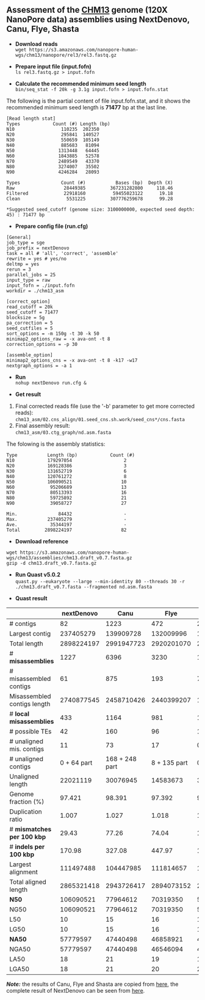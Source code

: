 ## Assessment of the [CHM13](https://github.com/nanopore-wgs-consortium/CHM13) genome (120X NanoPore data) assemblies using NextDenovo, Canu, Flye,	Shasta
* **Download reads**  
`wget https://s3.amazonaws.com/nanopore-human-wgs/chm13/nanopore/rel3/rel3.fastq.gz`

* **Prepare input file (input.fofn)**  
`ls rel3.fastq.gz > input.fofn`

* **Calculate the recommended minimum seed length**  
`bin/seq_stat -f 20k -g 3.1g input.fofn > input.fofn.stat`

The following is the partial content of file input.fofn.stat, and it shows the recommended minimum seed length is **71477** bp at the last line.
```
[Read length stat]
Types            Count (#) Length (bp)
N10                 110235  202350
N20                 295841  140527
N30                 550659  105149
N40                 885683   81094
N50                1313448   64445
N60                1843885   52578
N70                2489549   43370
N80                3274007   35502
N90                4246284   28093

Types               Count (#)           Bases (bp)  Depth (X)
Raw                  28449385         367231282800     118.46
Filtered             22918160          59455023122      19.18
Clean                 5531225         307776259678      99.28

*Suggested seed_cutoff (genome size: 3100000000, expected seed depth: 45) : 71477 bp
```

* **Prepare config file (run.cfg)** 
``` 
[General]
job_type = sge
job_prefix = nextDenovo
task = all # 'all', 'correct', 'assemble'
rewrite = yes # yes/no
deltmp = yes
rerun = 3
parallel_jobs = 25
input_type = raw
input_fofn = ./input.fofn
workdir = ./chm13_asm

[correct_option]
read_cutoff = 20k
seed_cutoff = 71477
blocksize = 5g
pa_correction = 5
seed_cutfiles = 5
sort_options = -m 150g -t 30 -k 50
minimap2_options_raw = -x ava-ont -t 8
correction_options = -p 30

[assemble_option]
minimap2_options_cns = -x ava-ont -t 8 -k17 -w17
nextgraph_options = -a 1
```

* **Run**   
`nohup nextDenovo run.cfg &`

* **Get result**
1. Final corrected reads file (use the '-b' parameter to get more corrected reads):
`chm13_asm/02.cns_align/01.seed_cns.sh.work/seed_cns*/cns.fasta`
2. Final assembly result:  
`chm13_asm/03.ctg_graph/nd.asm.fasta`

The folowing is the assembly statistics:
```
Type           Length (bp)            Count (#)
N10            179297054                   2
N20            169128386                   3
N30            131652719                   6
N40            120761272                   8
N50            106090521                  10
N60             95206689                  13
N70             80513393                  16
N80             59725892                  21
N90             39058727                  27

Min.               84432                   -
Max.           237405279                   -
Ave.            35344197                   -
Total         2898224197                  82
```

* **Download reference**   
```
wget https://s3.amazonaws.com/nanopore-human-wgs/chm13/assemblies/chm13.draft_v0.7.fasta.gz
gzip -d chm13.draft_v0.7.fasta.gz
```

* **Run Quast v5.0.2**   
`quast.py --eukaryote --large --min-identity 80 --threads 30 -r ./chm13.draft_v0.7.fasta --fragmented nd.asm.fasta`

<a name="quast"></a>  

* **Quast result**

| | nextDenovo | Canu | Flye | Shasta |
| --------- | ------ | ------ | ------ | ------ |
| # contigs | 82 |  1223 |  472 |  297 |
| Largest contig | 237405279 |  139909728 |  132009996 |  130803838 |
| Total length | 2898224197 |  2991947723 |  2920201070 |  2823384269 |
| # **misassemblies** | 1227 |  6396 |  3230 |  187 |
| # misassembled contigs | 61 |  875 |  193 |  78 |
| Misassembled contigs length | 2740877545 |  2458710426 |  2440399207 |  1351075153 |
| # **local misassemblies** | 433 |  1164 |  981 |  129 |
| # possible TEs | 42 |  160 |  96 |  14 |
| # unaligned mis. contigs | 11 |  73 |  17 |  0 |
| # unaligned contigs | 0 + 64 part |  168 + 248 part |  8 + 135 part |  0 + 37 part |
| Unaligned length | 22021119 |  30076945 |  14583673 |  393547 |
| Genome fraction (%) | 97.421 |  98.391 |  97.392 |  96.149 |
| Duplication ratio | 1.007 |  1.027 |  1.018 |  1.002 |
| # **mismatches per 100 kbp** | 29.43 |  77.26 |  74.04 |  15.56 |
| # **indels per 100 kbp** | 170.98 |  327.08 |  447.97 |  141.25 |
| Largest alignment | 111497488 |  104447985 |  111814657 |  111679369 |
| Total aligned length | 2865321418 |  2943726417 |  2894073152 |  2821352191 |
| **N50** | 106090521 |  77964612 |  70319350 |  58111632 |
| NG50 | 106090521 |  77964612 |  70319350 |  58088067 |
| L50 | 10 |  15 |  16 |  17 |
| LG50 | 10 |  15 |  16 |  18 |
| **NA50** | 57779597 |  47440498 |  46858921 |  47392260 |
| NGA50 | 57779597 |  47440498 |  46546094 |  44539326 |
| LA50 | 18 |  21 |  19 |  19 |
| LGA50 | 18 |  21 |  20 |  20 |

***Note:*** the results of Canu, Flye and Shasta are copied from [here](https://github.com/human-pangenomics/assembly-analysis), the complete result of NextDenovo can be seen from [here](./TEST2.pdf).
